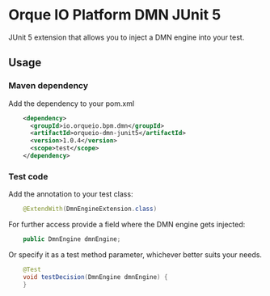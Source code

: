 # Orque IO Platform DMN JUnit 5

JUnit 5 extension that allows you to inject a DMN engine into your test.

## Usage

### Maven dependency
Add the dependency to your pom.xml

```xml
    <dependency>
      <groupId>io.orqueio.bpm.dmn</groupId>
      <artifactId>orqueio-dmn-junit5</artifactId>
      <version>1.0.4</version>
      <scope>test</scope>
    </dependency>
```

### Test code
Add the annotation to your test class:

```java
    @ExtendWith(DmnEngineExtension.class)
```

For further access provide a field where the DMN engine gets injected:

```java
    public DmnEngine dmnEngine; 
```

Or specify it as a test method parameter, whichever better suits your needs.

```java
    @Test
    void testDecision(DmnEngine dmnEngine) {
    }
```
 